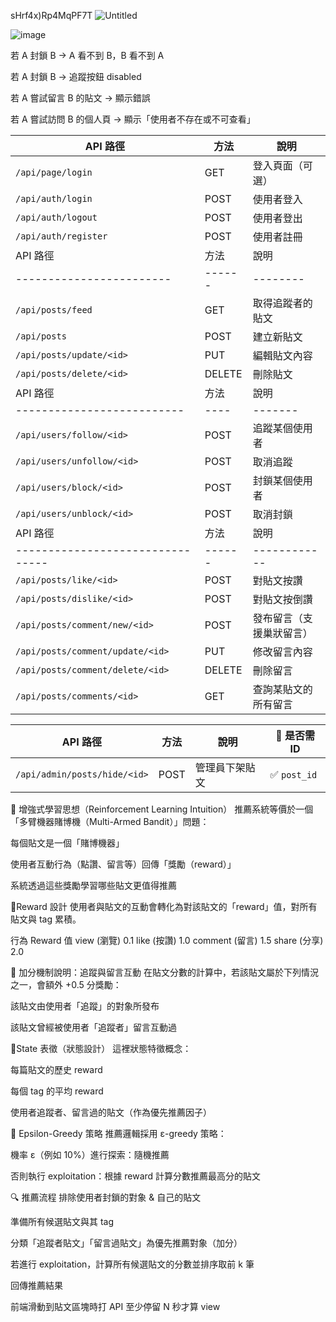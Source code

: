 sHrf4x)Rp4MqPF7T
![Untitled](https://github.com/user-attachments/assets/4c04b520-027f-4a3b-ae83-22e5d3a88f3d)

![image](https://github.com/user-attachments/assets/3401e3c2-e0e0-4416-b922-7713179f5d4b)

若 A 封鎖 B → A 看不到 B，B 看不到 A

若 A 封鎖 B → 追蹤按鈕 disabled

若 A 嘗試留言 B 的貼文 → 顯示錯誤

若 A 嘗試訪問 B 的個人頁 → 顯示「使用者不存在或不可查看」

| API 路徑               | 方法   | 說明       |
| -------------------- | ---- | -------- |
| `/api/page/login`    | GET  | 登入頁面（可選） |
| `/api/auth/login`    | POST | 使用者登入    |
| `/api/auth/logout`   | POST | 使用者登出    |
| `/api/auth/register` | POST | 使用者註冊    |
| API 路徑                   | 方法     | 說明       | 📌 是否需 ID   |
| ------------------------ | ------ | -------- | ----------- |
| `/api/posts/feed`        | GET    | 取得追蹤者的貼文 | ❌           |
| `/api/posts`             | POST   | 建立新貼文    | ❌           |
| `/api/posts/update/<id>` | PUT    | 編輯貼文內容   | ✅ `post_id` |
| `/api/posts/delete/<id>` | DELETE | 刪除貼文     | ✅ `post_id` |
| API 路徑                     | 方法   | 說明      | 📌 是否需 ID   |
| -------------------------- | ---- | ------- | ----------- |
| `/api/users/follow/<id>`   | POST | 追蹤某個使用者 | ✅ `user_id` |
| `/api/users/unfollow/<id>` | POST | 取消追蹤    | ✅ `user_id` |
| `/api/users/block/<id>`    | POST | 封鎖某個使用者 | ✅ `user_id` |
| `/api/users/unblock/<id>`  | POST | 取消封鎖    | ✅ `user_id` |
| API 路徑                           | 方法     | 說明           | 📌 是否需 ID      |
| -------------------------------- | ------ | ------------ | -------------- |
| `/api/posts/like/<id>`           | POST   | 對貼文按讚        | ✅ `post_id`    |
| `/api/posts/dislike/<id>`        | POST   | 對貼文按倒讚       | ✅ `post_id`    |
| `/api/posts/comment/new/<id>`    | POST   | 發布留言（支援巢狀留言） | ✅ `post_id`    |
| `/api/posts/comment/update/<id>` | PUT    | 修改留言內容       | ✅ `comment_id` |
| `/api/posts/comment/delete/<id>` | DELETE | 刪除留言         | ✅ `comment_id` |
| `/api/posts/comments/<id>`       | GET    | 查詢某貼文的所有留言   | ✅ `post_id`    |

| API 路徑                       | 方法   | 說明      | 📌 是否需 ID   |
| ---------------------------- | ---- | ------- | ----------- |
| `/api/admin/posts/hide/<id>` | POST | 管理員下架貼文 | ✅ `post_id` |


🧠 增強式學習思想（Reinforcement Learning Intuition）
推薦系統等價於一個「多臂機器賭博機（Multi-Armed Bandit）」問題：

每個貼文是一個「賭博機器」

使用者互動行為（點讚、留言等）回傳「獎勵（reward）」

系統透過這些獎勵學習哪些貼文更值得推薦

🎁Reward 設計
使用者與貼文的互動會轉化為對該貼文的「reward」值，對所有貼文與 tag 累積。

行為	Reward 值
view (瀏覽)	0.1
like (按讚)	1.0
comment (留言)	1.5
share (分享)	2.0

📌 加分機制說明：追蹤與留言互動
在貼文分數的計算中，若該貼文屬於下列情況之一，會額外 +0.5 分獎勵：

該貼文由使用者「追蹤」的對象所發布

該貼文曾經被使用者「追蹤者」留言互動過

🧾State 表徵（狀態設計）
這裡狀態特徵概念：

每篇貼文的歷史 reward

每個 tag 的平均 reward

使用者追蹤者、留言過的貼文（作為優先推薦因子）


🔀 Epsilon-Greedy 策略
推薦邏輯採用 ε-greedy 策略：

機率 ε（例如 10%）進行探索：隨機推薦

否則執行 exploitation：根據 reward 計算分數推薦最高分的貼文

🔍 推薦流程
排除使用者封鎖的對象 & 自己的貼文

準備所有候選貼文與其 tag

分類「追蹤者貼文」「留言過貼文」為優先推薦對象（加分）

若進行 exploitation，計算所有候選貼文的分數並排序取前 k 筆

回傳推薦結果

前端滑動到貼文區塊時打 API 至少停留 N 秒才算 view
